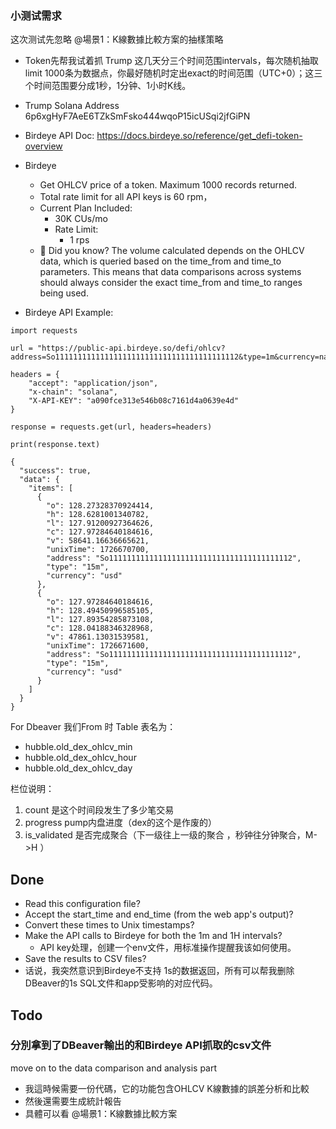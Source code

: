 ### 小测试需求

这次测试先忽略 @場景1：K線數據比較方案的抽樣策略

- Token先帮我试着抓 Trump 这几天分三个时间范围intervals，每次随机抽取limit 1000条为数据点，你最好随机时定出exact的时间范围（UTC+0）；这三个时间范围要分成1秒，1分钟、1小时K线。

- Trump Solana Address
6p6xgHyF7AeE6TZkSmFsko444wqoP15icUSqi2jfGiPN

- Birdeye API Doc: https://docs.birdeye.so/reference/get_defi-token-overview
- Birdeye 
  - Get OHLCV price of a token. Maximum 1000 records returned.
  - Total rate limit for all API keys is 60 rpm，
  - Current Plan Included:
    - 30K CUs/mo
    - Rate Limit:
      - 1 rps
  - 🤔 Did you know? The volume calculated depends on the OHLCV data, which is queried based on the time_from and time_to parameters. This means that data comparisons across systems should always consider the exact time_from and time_to ranges being used.

- Birdeye API Example:
```
import requests

url = "https://public-api.birdeye.so/defi/ohlcv?address=So11111111111111111111111111111111111111112&type=1m&currency=native&time_from=1726700000"

headers = {
    "accept": "application/json",
    "x-chain": "solana",
    "X-API-KEY": "a090fce313e546b08c7161d4a0639e4d"
}

response = requests.get(url, headers=headers)

print(response.text)
```

``` response example
{
  "success": true,
  "data": {
    "items": [
      {
        "o": 128.27328370924414,
        "h": 128.6281001340782,
        "l": 127.91200927364626,
        "c": 127.97284640184616,
        "v": 58641.16636665621,
        "unixTime": 1726670700,
        "address": "So11111111111111111111111111111111111111112",
        "type": "15m",
        "currency": "usd"
      },
      {
        "o": 127.97284640184616,
        "h": 128.49450996585105,
        "l": 127.89354285873108,
        "c": 128.04188346328968,
        "v": 47861.13031539581,
        "unixTime": 1726671600,
        "address": "So11111111111111111111111111111111111111112",
        "type": "15m",
        "currency": "usd"
      }
    ]
  }
}
```

For Dbeaver
我们From 时 Table 表名为：
- hubble.old_dex_ohlcv_min
- hubble.old_dex_ohlcv_hour
- hubble.old_dex_ohlcv_day

栏位说明：
1. count 是这个时间段发生了多少笔交易
2. progress pump内盘进度（dex的这个是作废的）
3. is_validated 是否完成聚合（下一级往上一级的聚合 ，秒钟往分钟聚合，M->H ）

## Done

- Read this configuration file?
- Accept the start_time and end_time (from the web app's output)?
- Convert these times to Unix timestamps?
- Make the API calls to Birdeye for both the 1m and 1H intervals?
  - API key处理，创建一个env文件，用标准操作提醒我该如何使用。
- Save the results to CSV files?
- 话说，我突然意识到Birdeye不支持 1s的数据返回，所有可以帮我删除 DBeaver的1s SQL文件和app受影响的对应代码。

## Todo

### 分別拿到了DBeaver輸出的和Birdeye API抓取的csv文件

move on to the data comparison and analysis part
 - 我這時候需要一份代碼，它的功能包含OHLCV K線數據的誤差分析和比較
 - 然後還需要生成統計報告
 - 具體可以看 @場景1：K線數據比較方案
